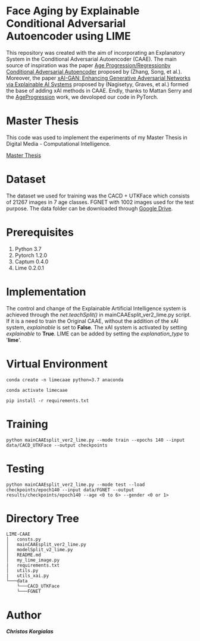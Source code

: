 # Face Aging by Explainable Conditional Adversarial Autoencoder using LIME

This repository was created with the aim of incorporating an Explanatory System in the Conditional Adversarial Autoencoder (CAAE). The main source of inspiration was the paper [Age Progression/Regressionby Conditional Adversarial Autoencoder](https://openaccess.thecvf.com/content_cvpr_2017/html/Zhang_Age_ProgressionRegression_by_CVPR_2017_paper.html) proposed by (Zhang, Song, et al.). Moreover, the paper [xAI-GAN: Enhancing Generative Adversarial Networks via Explainable AI Systems](https://arxiv.org/abs/2002.10438) proposed by (Nagisetyy, Graves, et al.) formed the base of adding xAI methods in CAAE. Endly, thanks to Mattan Serry and the [AgeProgression](https://github.com/mattans/AgeProgression) work, we devoloped our code in PyTorch.

# Master Thesis

This code was used to implement the experiments of my Master Thesis in Digital Media - Computational Intelligence.

[Master Thesis](https://ikee.lib.auth.gr/record/339989/files/GRI-2022-35536.pdf)

# Dataset

The dataset we used for training was the CACD + UTKFace which consists of 21267 images in 7 age classes. FGNET with 1002 images used for the test purpose. The data folder can be downloaded through [Google Drive](https://drive.google.com/drive/folders/1AvYtsiAiZaO611AMGBK8fSFCqrUlBOOf?usp=sharing).

# Prerequisites

1. Python 3.7
2. Pytorch 1.2.0
3. Captum 0.4.0
4. Lime 0.2.0.1

# Implementation

The control and change of the Explainable Artificial Intelligence system is achieved through the *net.teachSplit()* in mainCAAEsplit_ver2_lime.py script. If it is a need to train the Original CAAE, without the addition of the xAI system, *explainable* is set to **False**. The xAI system is activated by setting *explainable* to **True**. LIME can be added by setting the *explanation_type* to '**lime**'.

# Virtual Environment

```shell
conda create -n limecaae python=3.7 anaconda
```

```shell
conda activate limecaae
```

```shell
pip install -r requirements.txt
```

# Training

```shell
python mainCAAEsplit_ver2_lime.py --mode train --epochs 140 --input data/CACD_UTKFace --output checkpoints
```
# Testing 

```shell
python mainCAAEsplit_ver2_lime.py --mode test --load checkpoints/epoch140 --input data/FGNET --output results/checkpoints/epoch140 --age <0 to 6> --gender <0 or 1>
```

# Directory Tree
```
LIME-CAAE   
│   consts.py  
│   mainCAAEsplit_ver2_lime.py  
│   modelSplit_v2_lime.py   
│   README.md
│   my_lime_image.py
|   requirements.txt
│   utils.py
|   utils_xai.py
└───data
    └───CACD_UTKFace
    └───FGNET
```

# Author

***Christos Korgialas***
